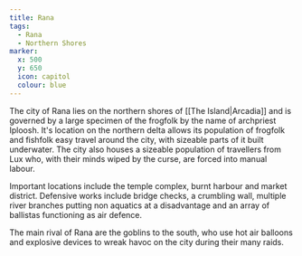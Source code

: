```yaml
---
title: Rana
tags:
  - Rana
  - Northern Shores
marker:
  x: 500
  y: 650
  icon: capitol
  colour: blue
---
```


The city of Rana lies on the northern shores of [[The Island|Arcadia]] and is governed by a large specimen of the frogfolk by the name of archpriest Iploosh. It's location on the northern delta allows its population of frogfolk and fishfolk easy travel around the city, with sizeable parts of it built underwater. The city also houses a sizeable population of travellers from Lux who, with their minds wiped by the curse, are forced into manual labour.

Important locations include the temple complex, burnt harbour and market district. Defensive works include bridge checks, a crumbling wall, multiple river branches putting non aquatics at a disadvantage and an array of ballistas functioning as air defence.

The main rival of Rana are the goblins to the south, who use hot air balloons and explosive devices to wreak havoc on the city during their many raids.

